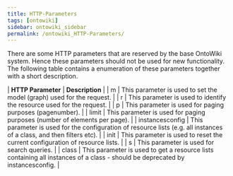 ```yaml
---
title: HTTP-Parameters
tags: [ontowiki]
sidebar: ontowiki_sidebar
permalink: /ontowiki_HTTP-Parameters/
---
```

There are some HTTP parameters that are reserved by the base OntoWiki system. Hence these parameters should not be used for new functionality. The following table contains a enumeration of these parameters together with a short description.

| **HTTP Parameter** | **Description** |
| m | This parameter is used to set the model (graph) used for the request. |
| r | This parameter is used to identify the resource used for the request. |
| p | This parameter is used for paging purposes (pagenumber). |
| limit | This parameter is used for paging purposes (number of elements per page). |
| instancesconfig | This parameter is used for the configuration of resource lists (e.g. all instances of a class, and then filters etc). |
| init | This parameter is used to reset the current configuration of resource lists. |
| s | This parameter is used for search queries. |
| class | This parameter is used to get a resource lists containing all instances of a class - should be deprecated by instancesconfig. |

